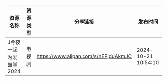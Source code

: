 | 资源名称          | 资源类型 | 分享链接                                 | 发布时间                |
| ------------- | ---- | ------------------------------------ | ------------------- |
| J今夜一起为爱鼓掌2024 | 电视剧  | https://www.alipan.com/s/nEFjduAkmJC | 2024-10-21 10:54:10 |
